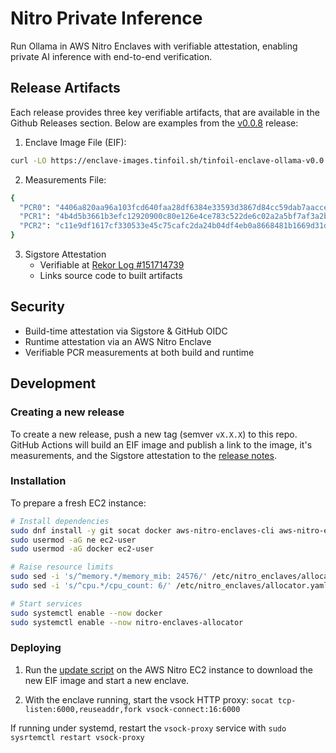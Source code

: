 # Nitro Private Inference

Run Ollama in AWS Nitro Enclaves with verifiable attestation, enabling private AI inference with end-to-end verification.

## Release Artifacts

Each release provides three key verifiable artifacts, that are available in the Github Releases section. Below are examples from the [v0.0.8](https://github.com/tinfoilanalytics/nitro-private-inference-image/releases/tag/v0.0.8) release:

1. Enclave Image File (EIF):

```bash
curl -LO https://enclave-images.tinfoil.sh/tinfoil-enclave-ollama-v0.0.8.eif
```

2. Measurements File:

```bash
{
  "PCR0": "4406a820aa96a103fcd640faa28df6384e33593d3867d84cc59dab7aaccea8897474d4058a317466eaf1234a56cc208e",
  "PCR1": "4b4d5b3661b3efc12920900c80e126e4ce783c522de6c02a2a5bf7af3a2b9327b86776f188e4be1c1c404a129dbda493",
  "PCR2": "c11e9df1617cf330533e45c75cafc2da24b04df4eb0a8668481b1669d31df4a690e8af687855318fb335fb2bbd596ffb"
}
```

3. Sigstore Attestation
    - Verifiable at [Rekor Log #151714739](https://search.sigstore.dev/?logIndex=151714739)
    - Links source code to built artifacts


## Security

- Build-time attestation via Sigstore & GitHub OIDC
- Runtime attestation via an AWS Nitro Enclave
- Verifiable PCR measurements at both build and runtime

## Development

### Creating a new release

To create a new release, push a new tag (semver `vX.X.X`) to this repo. GitHub Actions will build an EIF image and publish a link to the image, it's measurements, and the Sigstore attestation to the [release notes](https://github.com/tinfoilanalytics/nitro-private-inference-image/releases).

### Installation

To prepare a fresh EC2 instance:

```bash
# Install dependencies
sudo dnf install -y git socat docker aws-nitro-enclaves-cli aws-nitro-enclaves-cli-devel
sudo usermod -aG ne ec2-user
sudo usermod -aG docker ec2-user

# Raise resource limits
sudo sed -i 's/^memory.*/memory_mib: 24576/' /etc/nitro_enclaves/allocator.yaml
sudo sed -i 's/^cpu.*/cpu_count: 6/' /etc/nitro_enclaves/allocator.yaml

# Start services
sudo systemctl enable --now docker
sudo systemctl enable --now nitro-enclaves-allocator
```

### Deploying

1. Run the [update script](https://github.com/tinfoilanalytics/nitro-private-inference-image/blob/main/deploy/update.sh) on the AWS Nitro EC2 instance to download the new EIF image and start a new enclave.

2. With the enclave running, start the vsock HTTP proxy: `socat tcp-listen:6000,reuseaddr,fork vsock-connect:16:6000`

If running under systemd, restart the `vsock-proxy` service with `sudo sysrtemctl restart vsock-proxy`
